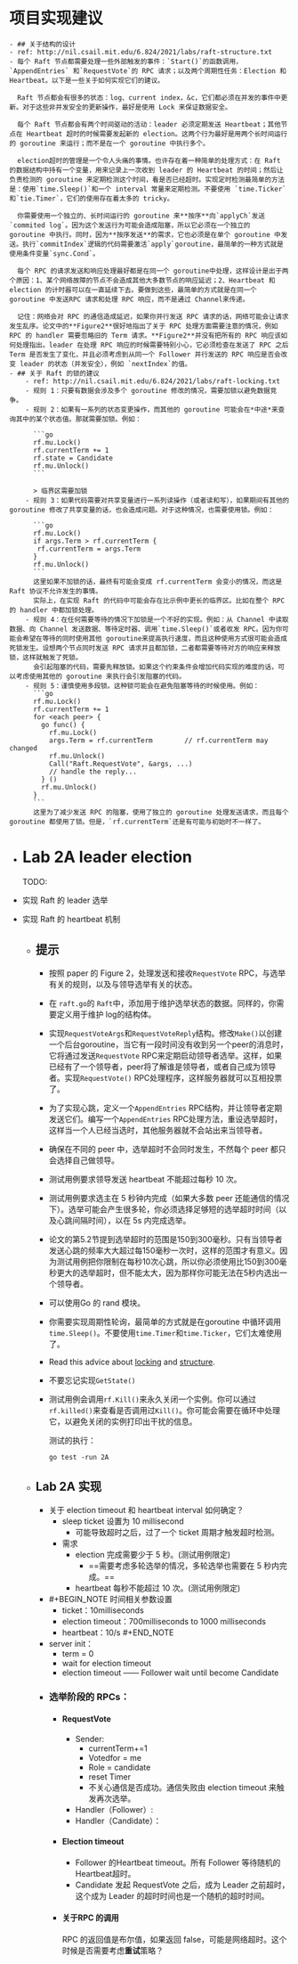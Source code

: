 # 项目实现建议
	- ## 关于结构的设计
	- ref: http://nil.csail.mit.edu/6.824/2021/labs/raft-structure.txt
	- 每个 Raft 节点都需要处理一些外部触发的事件：`Start()`的函数调用，`AppendEntries` 和`RequestVote`的 RPC 请求；以及两个周期性任务：Election 和 Heartbeat。以下是一些关于如何实现它们的建议。
	  
	  Raft 节点都会有很多的状态：log、current index，&c，它们都必须在并发的事件中更新。对于这些非并发安全的更新操作，最好是使用 Lock 来保证数据安全。
	  
	  每个 Raft 节点都会有两个时间驱动的活动：leader 必须定期发送 Heartbeat；其他节点在 Heartbeat 超时的时候需要发起新的 election。这两个行为最好是用两个长时间运行的 goroutine 来运行；而不是在一个 goroutine 中执行多个。
	  
	  election超时的管理是一个令人头痛的事情。也许存在着一种简单的处理方式：在 Raft 的数据结构中持有一个变量，用来记录上一次收到 leader 的 Heartbeat 的时间；然后让负责检测的 goroutine 来定期检测这个时间，看是否已经超时。实现定时检测最简单的方法是：使用`time.Sleep()`和一个 interval 常量来定期检测。不要使用 `time.Ticker`和`tie.Timer`，它们的使用存在着太多的 tricky。
	  
	  你需要使用一个独立的、长时间运行的 goroutine 来**按序**向`applyCh`发送`commited log`。因为这个发送行为可能会造成阻塞，所以它必须在一个独立的 goroutine 中执行。同时，因为**按序发送**的需求，它也必须是在单个 goroutine 中发送。执行`commitIndex`逻辑的代码需要激活`apply`goroutine，最简单的一种方式就是使用条件变量`sync.Cond`。
	  
	  每个 RPC 的请求发送和响应处理最好都是在同一个 goroutine中处理，这样设计是出于两个原因：1、某个网络故障的节点不会造成其他大多数节点的响应延迟；2、Heartbeat 和 election 的计时器可以在一直延续下去。要做到这些，最简单的方式就是在同一个 goroutine 中发送RPC 请求和处理 RPC 响应，而不是通过 Channel来传递。
	  
	  记住：网络会对 RPC 的通信造成延迟，如果你并行发送 RPC 请求的话，网络可能会让请求发生乱序。论文中的**Figure2**很好地指出了关于 RPC 处理方面需要注意的情况，例如 RPC 的 handler 需要忽略旧的 Term 请求。**Figure2**并没有把所有的 RPC 响应该如何处理指出。leader 在处理 RPC 响应的时候需要特别小心，它必须检查在发送了 RPC 之后Term 是否发生了变化，并且必须考虑到从同一个 Follower 并行发送的 RPC 响应是否会改变 leader 的状态（并发安全），例如 `nextIndex`的值。
	- ## 关于 Raft 的锁的建议
		- ref: http://nil.csail.mit.edu/6.824/2021/labs/raft-locking.txt
		- 规则 1：只要有数据会涉及多个 goroutine 修改的情况，需要加锁以避免数据竞争。
		- 规则 2：如果有一系列的状态变更操作，而其他的 goroutine 可能会在*中途*来查询其中的某个状态值。那就需要加锁。例如：
		  
		  ```go
		  rf.mu.Lock()
		  rf.currentTerm += 1
		  rf.state = Candidate
		  rf.mu.Unlock()
		  ```
		  
		  > 临界区需要加锁
		- 规则 3：如果代码需要对共享变量进行一系列读操作（或者读和写），如果期间有其他的 goroutine 修改了共享变量的话，也会造成问题。对于这种情况，也需要使用锁。例如：
		  
		  ```go
		  rf.mu.Lock()
		  if args.Term > rf.currentTerm {
		   rf.currentTerm = args.Term
		  }
		  rf.mu.Unlock()
		  ```
		  这里如果不加锁的话，最终有可能会变成 rf.currentTerm 会变小的情况，而这是 Raft 协议不允许发生的事情。
		  实际上，在实现 Raft 的代码中可能会存在比示例中更长的临界区。比如在整个 RPC 的 handler 中都加锁处理。
		- 规则 4：在任何需要等待的情况下加锁是一个不好的实现。例如：从 Channel 中读取数据、向 Channel 发送数据、等待定时器、调用`time.Sleep()`或者收发 RPC。因为你可能会希望在等待的同时使用其他 goroutine来提高执行速度，而且这种使用方式很可能会造成死锁发生。设想两个节点同时发送 RPC 请求并且都加锁，二者都需要等待对方的响应来释放锁，这样就触发了死锁。
		  会引起阻塞的代码，需要先释放锁。如果这个约束条件会增加代码实现的难度的话，可以考虑使用其他的 goroutine 来执行会引发阻塞的代码。
		- 规则 5：谨慎使用多段锁。这种锁可能会在避免阻塞等待的时候使用。例如：
		  ```go
		  rf.mu.Lock()
		  rf.currentTerm += 1
		  for <each peer> {
		    go func() {
		      rf.mu.Lock()
		      args.Term = rf.currentTerm		// rf.currentTerm may changed
		      rf.mu.Unlock()
		      Call("Raft.RequestVote", &args, ...)
		      // handle the reply...
		    } ()
		    rf.mu.Unlock()
		  }
		  ```
		  这里为了减少发送 RPC 的阻塞，使用了独立的 goroutine 处理发送请求，而且每个 goroutine 都使用了锁。但是，`rf.currentTerm`还是有可能与初始时不一样了。
- # Lab 2A leader election
  
  TODO:
- 实现 Raft 的 leader 选举
- 实现 Raft 的 heartbeat 机制
	- ## 提示
		- 按照 paper 的 Figure 2，处理发送和接收`RequestVote` RPC，与选举有关的规则，以及与领导选举有关的状态。
		- 在 `raft.go`的 `Raft`中，添加用于维护选举状态的数据。同样的，你需要定义用于维护 log的结构体。
		- 实现`RequestVoteArgs`和`RequestVoteReply`结构。修改`Make()`以创建一个后台goroutine，当它有一段时间没有收到另一个peer的消息时，它将通过发送`RequestVote` RPC来定期启动领导者选举。这样，如果已经有了一个领导者，peer将了解谁是领导者，或者自己成为领导者。实现`RequestVote()` RPC处理程序，这样服务器就可以互相投票了。
		- 为了实现心跳，定义一个`AppendEntries` RPC结构，并让领导者定期发送它们。编写一个`AppendEntries` RPC处理方法，重设选举超时，这样当一个人已经当选时，其他服务器就不会站出来当领导者。
		- 确保在不同的 peer 中，选举超时不会同时发生，不然每个 peer 都只会选择自己做领导。
		- 测试用例要求领导发送 heartbeat 不能超过每秒 10 次。
		- 测试用例要求选主在 5 秒钟内完成（如果大多数 peer 还能通信的情况下）。选举可能会产生很多轮，你必须选择足够短的选举超时时间（以及心跳间隔时间），以在 5s 内完成选举。
		- 论文的第5.2节提到选举超时的范围是150到300毫秒。只有当领导者发送心跳的频率大大超过每150毫秒一次时，这样的范围才有意义。因为测试用例把你限制在每秒10次心跳，所以你必须使用比150到300毫秒更大的选举超时，但不能太大，因为那样你可能无法在5秒内选出一个领导者。
		- 可以使用Go 的 rand 模块。
		- 你需要实现周期性轮询，最简单的方式就是在goroutine 中循环调用 `time.Sleep()`。不要使用`time.Timer`和`time.Ticker`，它们太难使用了。
		- Read this advice about [locking](http://nil.csail.mit.edu/6.824/2020/labs/raft-locking.txt)  and [structure](http://nil.csail.mit.edu/6.824/2020/labs/raft-structure.txt).
		- 不要忘记实现`GetState()`
		- 测试用例会调用`rf.Kill()`来永久关闭一个实例。你可以通过`rf.killed()`来查看是否调用过`Kill()`。你可能会需要在循环中处理它，以避免关闭的实例打印出干扰的信息。
		  
		  
		  测试的执行：
		  ```shell
		  go test -run 2A
		  ```
	- ## Lab 2A 实现
		- 关于 election timeout 和 heartbeat interval 如何确定？
			- sleep ticket 设置为 10 millisecond
				- 可能导致超时之后，过了一个 ticket 周期才触发超时检测。
			- 需求
				- election 完成需要少于 5 秒。(测试用例限定)
					- ==需要考虑多轮选举的情况，多轮选举也需要在 5 秒内完成。==
				- heartbeat 每秒不能超过 10 次。(测试用例限定)
		- #+BEGIN_NOTE
		  时间相关参数设置
		  - ticket：10milliseconds
		  - election timeout：700milliseconds to 1000 milliseconds
		  - heartbeat：10/s
		  #+END_NOTE
		- server init：
			- term = 0
			- wait for election timeout
			- election timeout —— Follower wait until become Candidate
		- ### 选举阶段的 RPCs：
			- #### RequestVote
				- Sender:
					- currentTerm+=1
					- Votedfor = me
					- Role = candidate
					- reset Timer
					- 不关心通信是否成功。通信失败由 election timeout 来触发再次选举。
				- Handler（Follower）:
				- Handler（Candidate）：
			- #### Election timeout
				- Follower 的Heartbeat timeout。所有 Follower 等待随机的 Heartbeat超时。
				- Candidate 发起 RequestVote 之后，成为 Leader 之前超时，这个成为 Leader 的超时时间也是一个随机的超时时间。
			- #### 关于RPC 的调用
			  RPC 的返回值是布尔值，如果返回 false，可能是网络超时。这个时候是否需要考虑**重试**策略？